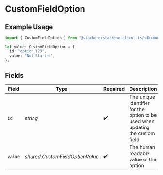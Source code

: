 # CustomFieldOption

## Example Usage

```typescript
import { CustomFieldOption } from "@stackone/stackone-client-ts/sdk/models/shared";

let value: CustomFieldOption = {
  id: "option_123",
  value: "Not Started",
};
```

## Fields

| Field                                                                          | Type                                                                           | Required                                                                       | Description                                                                    | Example                                                                        |
| ------------------------------------------------------------------------------ | ------------------------------------------------------------------------------ | ------------------------------------------------------------------------------ | ------------------------------------------------------------------------------ | ------------------------------------------------------------------------------ |
| `id`                                                                           | *string*                                                                       | :heavy_check_mark:                                                             | The unique identifier for the option to be used when updating the custom field | option_123                                                                     |
| `value`                                                                        | *shared.CustomFieldOptionValue*                                                | :heavy_check_mark:                                                             | The human readable value of the option                                         | Not Started                                                                    |